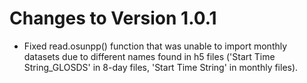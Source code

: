# Changes to Version 1.0.1

* Fixed read.osunpp() function that was unable to import monthly datasets due to different names found in h5 files ('Start Time String_GLOSDS' in 8-day files, 'Start Time String' in monthly files).
 